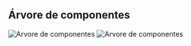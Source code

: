 ## Árvore de componentes
![Arvore de componentes](Esbo%C3%A7o-Ecormerce-1.png)
![Arvore de componentes](Esbo%C3%A7o-Ecormerce-2.png)
